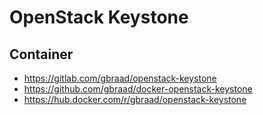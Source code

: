 OpenStack Keystone
==================


## Container

  * https://gitlab.com/gbraad/openstack-keystone
  * https://github.com/gbraad/docker-openstack-keystone
  * https://hub.docker.com/r/gbraad/openstack-keystone